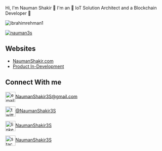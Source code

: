 Hi, I'm Nauman Shakir 👋 I'm an 🚀 IoT Solution Architect and a Blockchain Developer 🚀

<p align="left"> <img src="https://komarev.com/ghpvc/?username=ibrahimrehman1&label=Profile%20views&color=0e75b6&style=flat" alt="ibrahimrehman1" /> </p>

<p align="left"> <a href="https://github.com/ryo-ma/github-profile-trophy"><img src="https://github-profile-trophy.vercel.app/?username=nauman3s&theme=onedark&row=3&column=4&margin-w=12&margin-h=10" alt="nauman3s" /></a> </p>

## Websites

<!-- BLOG-POST-LIST:START -->
- [NaumanShakir.com](https://NaumanShakir.com)
- [Product In-Development](https://Imsaar.com)
<!-- BLOG-POST-LIST:END -->

## Connect With me


 <p align="left" float="left">
 
  
  <a href="mailto:naumanshakir3s@gmail.com"><img align="center"  src="https://img.icons8.com/color/96/000000/gmail.png" alt="email" width="32" />NaumanShakir3S@gmail.com</a>

  <a href="https://twitter.com/NaumanShakir3S"><img align="center"  src="https://img.icons8.com/color/96/000000/twitter-squared.png" alt="twitter" width="32" />@NaumanShakir3S</a>
 
 

  <a href="https://www.linkedin.com/in/NaumanShakir3S"><img align="center"  src="https://img.icons8.com/color/96/000000/linkedin.png" alt="linkedin" width="32" />NaumanShakir3S</a>
  
  <a href="https://stackoverflow.com/users/5144315/nauman-shakir"><img align="center"  src="https://img.icons8.com/color/96/000000/stackoverflow.png" alt="stackoverflow" width="32" />NaumanShakir3S</a>

 </p>


<!-- <p  align="center">
  <img src="https://visitor-badge.glitch.me/badge?page_id=matyo91.matyo91" alt="visitor badge"/>
</p> -->
